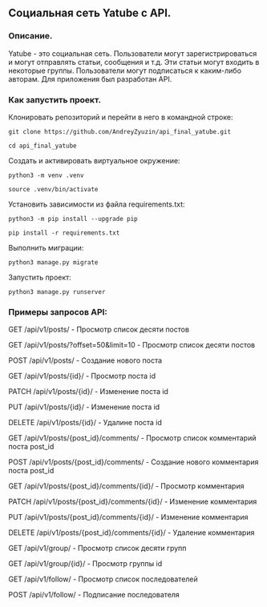 ## Социальная сеть Yatube с API.
### Описание. 
Yatube - это социальная сеть. 
Пользователи могут зарегистрироваться и могут отправлять статьи, сообщения и т.д. Эти статьи могут входить в некоторые группы. Пользователи могут подписаться к каким-либо авторам.
Для приложения был разработан API.

### Как запустить проект.

Клонировать репозиторий и перейти в него в командной строке:

```
git clone https://github.com/AndreyZyuzin/api_final_yatube.git
```

```
cd api_final_yatube
```

Cоздать и активировать виртуальное окружение:

```
python3 -m venv .venv
```

```
source .venv/bin/activate
```

Установить зависимости из файла requirements.txt:

```
python3 -m pip install --upgrade pip
```

```
pip install -r requirements.txt
```

Выполнить миграции:

```
python3 manage.py migrate
```

Запустить проект:

```
python3 manage.py runserver
```

### Примеры запросов API:

GET /api/v1/posts/ - Просмотр список десяти постов

GET /api/v1/posts/?offset=50&limit=10 - Просмотр список десяти постов

POST /api/v1/posts/ - Создание нового поста

GET /api/v1/posts/{id}/ - Просмотр поста id

PATCH /api/v1/posts/{id}/ - Изменение поста id

PUT /api/v1/posts/{id}/ - Изменение поста id

DELETE /api/v1/posts/{id}/ - Удалине поста id

GET /api/v1/posts/{post_id}/comments/ - Просмотр список комментарий поста post_id

POST /api/v1/posts/{post_id}/comments/ - Создание нового комментария поста post_id

GET /api/v1/posts/{post_id}/comments/{id}/ - Просмотр комментария

PATCH /api/v1/posts/{post_id}/comments/{id}/ - Изменение комментария

PUT /api/v1/posts/{post_id}/comments/{id}/ - Изменение комментария

DELETE /api/v1/posts/{post_id}/comments/{id}/ - Удаление комментария

GET /api/v1/group/ - Просмотр список десяти групп

GET /api/v1/group/{id}/ - Просмотр группы id

GET /api/v1/follow/ - Просмотр список последователей

POST /api/v1/follow/ - Подписание последователя
